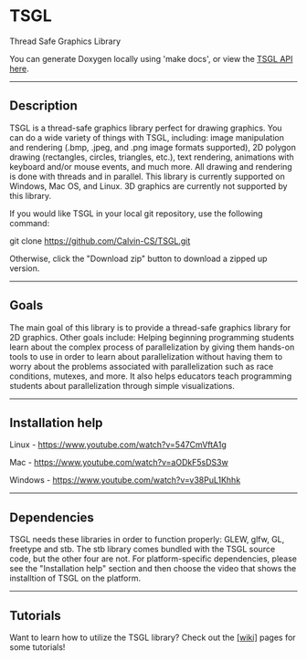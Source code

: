 TSGL
====

Thread Safe Graphics Library

You can generate Doxygen locally using 'make docs', or view the [TSGL API here](http://calvin-cs.github.io/TSGL/html/index.html).

------------
Description
------------
TSGL is a thread-safe graphics library perfect for drawing graphics. You can do a wide variety of things with TSGL, including: image manipulation and rendering (.bmp, .jpeg, and .png image formats supported), 2D polygon drawing (rectangles, circles, triangles, etc.), text rendering, animations with keyboard and/or mouse events, and much more. All drawing and rendering is done with threads and in parallel. This library is currently supported on Windows, Mac OS, and Linux. 3D graphics are currently not supported by this library.

If you would like TSGL in your local git repository, use the following command:

git clone https://github.com/Calvin-CS/TSGL.git

Otherwise, click the "Download zip" button to download a zipped up version.

------------
Goals
------------
The main goal of this library is to provide a thread-safe graphics library for 2D graphics. Other goals include: Helping beginning programming students learn about the complex process of parallelization by giving them hands-on tools to use in order to learn about parallelization without having them to worry about the problems associated with parallelization such as race conditions, mutexes, and more. It also helps educators teach programming students about parallelization through simple visualizations.

------------
Installation help
------------
Linux - https://www.youtube.com/watch?v=547CmVftA1g

Mac - https://www.youtube.com/watch?v=aODkF5sDS3w

Windows - https://www.youtube.com/watch?v=v38PuL1Khhk

------------
Dependencies
------------
TSGL needs these libraries in order to function properly: GLEW, glfw, GL, freetype and stb. The stb library comes bundled with the TSGL source code, but the other four are not. For platform-specific dependencies, please see the "Installation help" section and then choose the video that shows the installtion of TSGL on the platform.

------------
Tutorials
------------
Want to learn how to utilize the TSGL library? Check out the [[wiki]](https://github.com/Calvin-CS/TSGL/wiki) pages for some tutorials!
